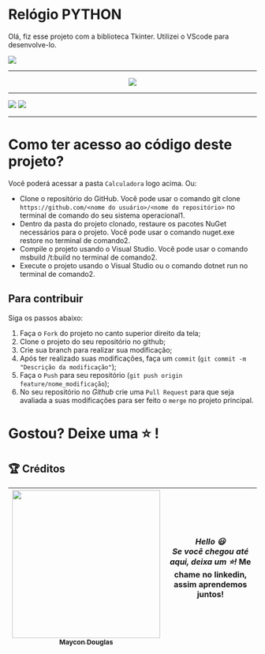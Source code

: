 # Relógio PYTHON

Olá, fiz esse projeto com a biblioteca Tkinter. Utilizei o VScode para desenvolve-lo.

<div>
    <img src="https://img.shields.io/badge/Python-3776AB?style=for-the-badge&logo=python&logoColor=white" />
</div>

---

<div align="center">
    <img src="https://user-images.githubusercontent.com/124575968/235160016-1050e2c7-5652-4f4c-9cbd-c57854dd27ad.png" />
</div>

---

<a href="https://www.linkedin.com/in/maycon-douglas-3779b4271/" target="_blank"><img src="https://img.shields.io/badge/-LinkedIn-%230077B5?style=for-the-badge&logo=linkedin&logoColor=white" target="_blank"></a>
<a href="https://maycondouglasbm.github.io/Portfolio/" target="_blank"><img src="https://img.shields.io/badge/-Portf%C3%B3lio-brown?style=for-the-badge&logo=true" target="_blank"></a>

---

# Como ter acesso ao código deste projeto?

Você poderá acessar a pasta `Calculadora` logo acima. Ou:

- Clone o repositório do GitHub. Você pode usar o comando git clone `https://github.com/<nome do usuário>/<nome do repositório>` no terminal de comando do seu sistema operacional1.
- Dentro da pasta do projeto clonado, restaure os pacotes NuGet necessários para o projeto. Você pode usar o comando nuget.exe restore no terminal de comando2.
- Compile o projeto usando o Visual Studio. Você pode usar o comando msbuild /t:build no terminal de comando2.
- Execute o projeto usando o Visual Studio ou o comando dotnet run no terminal de comando2.

## Para contribuir
Siga os passos abaixo:

1. Faça o `Fork` do projeto no canto superior direito da tela;
2. Clone o projeto do seu repositório no github;
3. Crie sua branch para realizar sua modificação;
4. Após ter realizado suas modificações, faça um `commit` (`git commit -m "Descrição da modificação"`);
5. Faça o `Push` para seu repositório (`git push origin feature/nome_modificação`);
6. No seu repositório no *Github* crie uma `Pull Request` para que seja avaliada a suas modificações para ser feito o `merge` no projeto principal.

# Gostou? Deixe uma :star: !

## 🏆 Créditos

<div > 


| [<img src="https://user-images.githubusercontent.com/124575968/234731079-71bb4afd-eb76-44cf-aee3-f582d4836ccd.png" width=300><br><sub> Maycon Douglas </sub>](https://www.linkedin.com/in/maycon-coutinho/) | ***Hello 😃 <br> Se você chegou até aqui, deixa um :star:!* Me chame no linkedin, assim aprendemos juntos!** | 
|---|---|


</div>